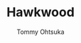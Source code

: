 --- 
slug: "hawkwood"
title: "Hawkwood"
publishdate: "2019-01-06"
src: "https://365manga.net/manga/hawkwood"
author: "Tommy Ohtsuka"
image: "https://data.365manga.net/images/thumbnails/32552-hawkwood.jpg"
tags: ["Historical","Seinen"]
chapters: ["Vol.4 Chapter 21: The Turn ","Chapter 20: The Will To Fight ","Chapter 19: Confrontation ","Chapter 18: Like - Minded ","Chapter 17: Gabin The Black Fox ","Chapter 16: The Mercenary Captain ","Chapter 15: Prince Of Wales ","Chapter 14: Recruitment ","Chapter 13: Starting Over ","Chapter 12: Flight ","Chapter 11: Battle ","Chapter 10: The Tactician ","Chapter 9: The Order Of Chartres ","Chapter 8: Requisition ","Chapter 7: A Mercenary's Battle (part 2) ","Chapter 6 ","Chapter 5: Showdown ","Chapter 4 ","Chapter 3: Attack Of The English Army ","Chapter 2: Tactics And Strategies ","Chapter 1: Mercenaries"]
chapterlinks: ["https://365manga.net/hawkwood/chapter-21.html","https://365manga.net/hawkwood/chapter-20.html","https://365manga.net/hawkwood/chapter-19.html","https://365manga.net/hawkwood/chapter-18.html","https://365manga.net/hawkwood/chapter-17.html","https://365manga.net/hawkwood/chapter-16.html","https://365manga.net/hawkwood/chapter-15.html","https://365manga.net/hawkwood/chapter-14.html","https://365manga.net/hawkwood/chapter-13.html","https://365manga.net/hawkwood/chapter-12.html","https://365manga.net/hawkwood/chapter-11.html","https://365manga.net/hawkwood/chapter-10.html","https://365manga.net/hawkwood/chapter-9.html","https://365manga.net/hawkwood/chapter-8.html","https://365manga.net/hawkwood/chapter-7.html","https://365manga.net/hawkwood/chapter-6.html","https://365manga.net/hawkwood/chapter-5.html","https://365manga.net/hawkwood/chapter-4.html","https://365manga.net/hawkwood/chapter-3.html","https://365manga.net/hawkwood/chapter-2.html","https://365manga.net/hawkwood/chapter-1.html"]
description: "The story takes place in the 14th century during the 100 years war between France and Great Britain."
---